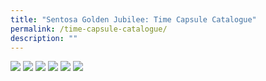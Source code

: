 ```yaml
---
title: "Sentosa Golden Jubilee: Time Capsule Catalogue"
permalink: /time-capsule-catalogue/
description: ""
---
```

![](/images/sentosa%20jubilee%20time%20capsule/sentosa-jubileetimecapsue%2001.png)
![](/images/sentosa%20jubilee%20time%20capsule/sentosa-jubileetimecapsule%2002.png)
![](/images/sentosa%20jubilee%20time%20capsule/sentosa-jubileetimecapsule%2003.png)
![](/images/sentosa%20jubilee%20time%20capsule/sentosa-jubileetimecapsule%2004.png)
![](/images/sentosa%20jubilee%20time%20capsule/sentosa-jubileetimecapsule%2005.png)
![](/images/sentosa%20jubilee%20time%20capsule/sentosa-jubileetimecapsule%2006.png)